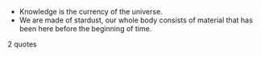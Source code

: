  - Knowledge is the currency of the universe.
 - We are made of stardust, our whole body consists of material that has been here before the beginning of time.

2 quotes
